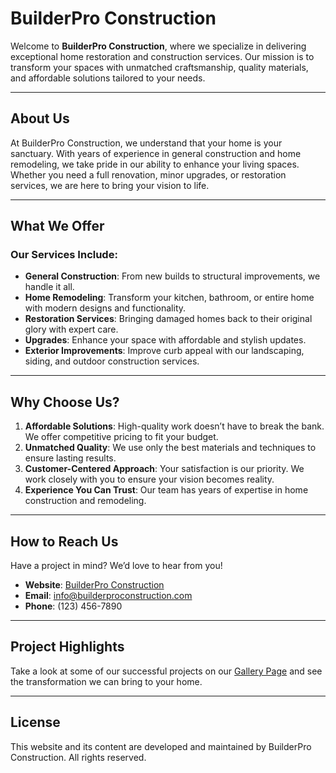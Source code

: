 # BuilderPro Construction

Welcome to **BuilderPro Construction**, where we specialize in delivering exceptional home restoration and construction services. Our mission is to transform your spaces with unmatched craftsmanship, quality materials, and affordable solutions tailored to your needs.

---

## **About Us**
At BuilderPro Construction, we understand that your home is your sanctuary. With years of experience in general construction and home remodeling, we take pride in our ability to enhance your living spaces. Whether you need a full renovation, minor upgrades, or restoration services, we are here to bring your vision to life.

---

## **What We Offer**
### **Our Services Include:**
- **General Construction**: From new builds to structural improvements, we handle it all.
- **Home Remodeling**: Transform your kitchen, bathroom, or entire home with modern designs and functionality.
- **Restoration Services**: Bringing damaged homes back to their original glory with expert care.
- **Upgrades**: Enhance your space with affordable and stylish updates.
- **Exterior Improvements**: Improve curb appeal with our landscaping, siding, and outdoor construction services.

---

## **Why Choose Us?**
1. **Affordable Solutions**: High-quality work doesn’t have to break the bank. We offer competitive pricing to fit your budget.
2. **Unmatched Quality**: We use only the best materials and techniques to ensure lasting results.
3. **Customer-Centered Approach**: Your satisfaction is our priority. We work closely with you to ensure your vision becomes reality.
4. **Experience You Can Trust**: Our team has years of expertise in home construction and remodeling.

---

## **How to Reach Us**
Have a project in mind? We’d love to hear from you!

- **Website**: [BuilderPro Construction](https://yourwebsite.com)
- **Email**: info@builderproconstruction.com
- **Phone**: (123) 456-7890

---

## **Project Highlights**
Take a look at some of our successful projects on our [Gallery Page](https://yourwebsite.com/gallery) and see the transformation we can bring to your home.

---

## **License**
This website and its content are developed and maintained by BuilderPro Construction. All rights reserved.

